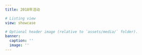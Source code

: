 ```yaml
---
title: 2018年活动

# Listing view
view: showcase

# Optional header image (relative to `assets/media/` folder).
banner:
  caption: ''
  image: ''
---
```


